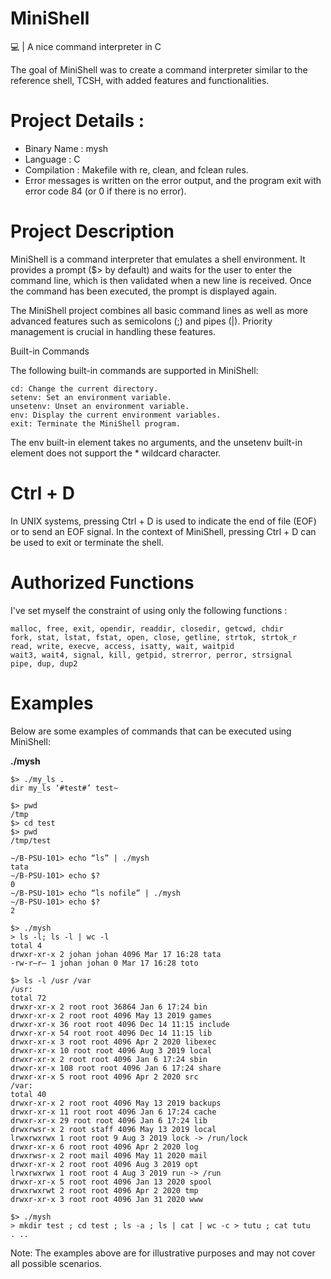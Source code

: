 # MiniShell
💻 | A nice command interpreter in C

The goal of MiniShell was to create a command interpreter similar to the reference shell, TCSH, with added features and functionalities.

# Project Details :
- Binary Name : mysh
- Language : C
- Compilation : Makefile with re, clean, and fclean rules.
- Error messages is written on the error output, and the program exit with error code 84 (or 0 if there is no error).
  
# Project Description

MiniShell is a command interpreter that emulates a shell environment. It provides a prompt ($> by default) and waits for the user to enter the command line, which is then validated when a new line is received. Once the command has been executed, the prompt is displayed again.

The MiniShell project combines all basic command lines as well as more advanced features such as semicolons (;) and pipes (|). Priority management is crucial in handling these features.

Built-in Commands

The following built-in commands are supported in MiniShell:

    cd: Change the current directory.
    setenv: Set an environment variable.
    unsetenv: Unset an environment variable.
    env: Display the current environment variables.
    exit: Terminate the MiniShell program.

The env built-in element takes no arguments, and the unsetenv built-in element does not support the * wildcard character.

# Ctrl + D

In UNIX systems, pressing Ctrl + D is used to indicate the end of file (EOF) or to send an EOF signal. In the context of MiniShell, pressing Ctrl + D can be used to exit or terminate the shell.

# Authorized Functions

I've set myself the constraint of using only the following functions :

    malloc, free, exit, opendir, readdir, closedir, getcwd, chdir
    fork, stat, lstat, fstat, open, close, getline, strtok, strtok_r
    read, write, execve, access, isatty, wait, waitpid
    wait3, wait4, signal, kill, getpid, strerror, perror, strsignal
    pipe, dup, dup2


# Examples

Below are some examples of commands that can be executed using MiniShell:

**./mysh**

```
$> ./my_ls .
dir my_ls ‘#test#’ test~
```

```
$> pwd
/tmp
$> cd test
$> pwd
/tmp/test
```
```
∼/B-PSU-101> echo “ls” | ./mysh
tata
∼/B-PSU-101> echo $?
0
∼/B-PSU-101> echo “ls nofile” | ./mysh
∼/B-PSU-101> echo $?
2
```

```
$> ./mysh
> ls -l; ls -l | wc -l
total 4
drwxr-xr-x 2 johan johan 4096 Mar 17 16:28 tata
-rw-r–r– 1 johan johan 0 Mar 17 16:28 toto
```

```
$> ls -l /usr /var
/usr:
total 72
drwxr-xr-x 2 root root 36864 Jan 6 17:24 bin
drwxr-xr-x 2 root root 4096 May 13 2019 games
drwxr-xr-x 36 root root 4096 Dec 14 11:15 include
drwxr-xr-x 54 root root 4096 Dec 14 11:15 lib
drwxr-xr-x 3 root root 4096 Apr 2 2020 libexec
drwxr-xr-x 10 root root 4096 Aug 3 2019 local
drwxr-xr-x 2 root root 4096 Jan 6 17:24 sbin
drwxr-xr-x 108 root root 4096 Jan 6 17:24 share
drwxr-xr-x 5 root root 4096 Apr 2 2020 src
/var:
total 40
drwxr-xr-x 2 root root 4096 May 13 2019 backups
drwxr-xr-x 11 root root 4096 Jan 6 17:24 cache
drwxr-xr-x 29 root root 4096 Jan 6 17:24 lib
drwxrwsr-x 2 root staff 4096 May 13 2019 local
lrwxrwxrwx 1 root root 9 Aug 3 2019 lock -> /run/lock
drwxr-xr-x 6 root root 4096 Apr 2 2020 log
drwxrwsr-x 2 root mail 4096 May 11 2020 mail
drwxr-xr-x 2 root root 4096 Aug 3 2019 opt
lrwxrwxrwx 1 root root 4 Aug 3 2019 run -> /run
drwxr-xr-x 5 root root 4096 Jan 13 2020 spool
drwxrwxrwt 2 root root 4096 Apr 2 2020 tmp
drwxr-xr-x 3 root root 4096 Jan 31 2020 www
```

```
$> ./mysh
> mkdir test ; cd test ; ls -a ; ls | cat | wc -c > tutu ; cat tutu
. ..
```
Note: The examples above are for illustrative purposes and may not cover all possible scenarios.
